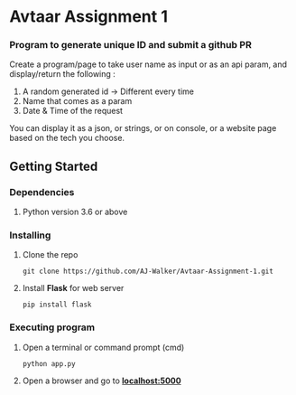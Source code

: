 # Avtaar Assignment 1

### Program to generate unique ID and submit a github PR
Create a program/page to take user name as input or as an api param, and display/return the following : 
1. A random generated id -> Different every time
2. Name that comes as a param
3. Date & Time of the request

You can display it as a json, or strings, or on console, or a website page based on the tech you choose.

## Getting Started

### Dependencies
1. Python version 3.6 or above

### Installing

1. Clone the repo

   ```
   git clone https://github.com/AJ-Walker/Avtaar-Assignment-1.git 
   ```
   
2. Install **Flask** for web server

   ```
   pip install flask 
   ```

### Executing program

1. Open a terminal or command prompt (cmd)

   ```
   python app.py 
   ```
   
2. Open a browser and go to **[localhost:5000](http://localhost:5000/)**
